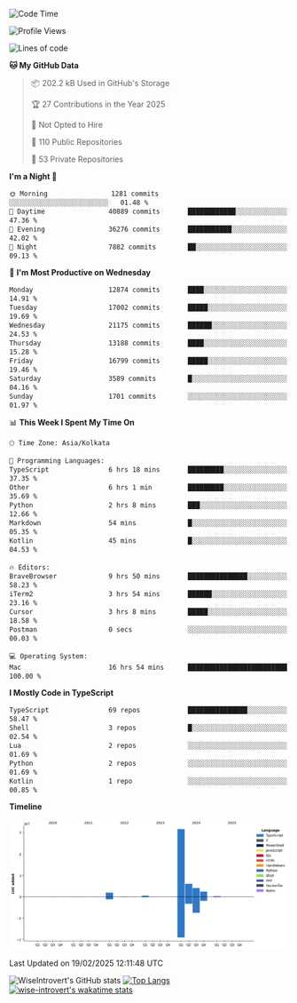 <!--START_SECTION:waka-->
![Code Time](http://img.shields.io/badge/Code%20Time-2%2C218%20hrs%2051%20mins-blue)

![Profile Views](http://img.shields.io/badge/Profile%20Views-0-blue)

![Lines of code](https://img.shields.io/badge/From%20Hello%20World%20I%27ve%20Written-47.4%20million%20lines%20of%20code-blue)

**🐱 My GitHub Data** 

> 📦 202.2 kB Used in GitHub's Storage 
 > 
> 🏆 27 Contributions in the Year 2025
 > 
> 🚫 Not Opted to Hire
 > 
> 📜 110 Public Repositories 
 > 
> 🔑 53 Private Repositories 
 > 
**I'm a Night 🦉** 

```text
🌞 Morning                1281 commits        ░░░░░░░░░░░░░░░░░░░░░░░░░   01.48 % 
🌆 Daytime                40889 commits       ████████████░░░░░░░░░░░░░   47.36 % 
🌃 Evening                36276 commits       ███████████░░░░░░░░░░░░░░   42.02 % 
🌙 Night                  7882 commits        ██░░░░░░░░░░░░░░░░░░░░░░░   09.13 % 
```
📅 **I'm Most Productive on Wednesday** 

```text
Monday                   12874 commits       ████░░░░░░░░░░░░░░░░░░░░░   14.91 % 
Tuesday                  17002 commits       █████░░░░░░░░░░░░░░░░░░░░   19.69 % 
Wednesday                21175 commits       ██████░░░░░░░░░░░░░░░░░░░   24.53 % 
Thursday                 13188 commits       ████░░░░░░░░░░░░░░░░░░░░░   15.28 % 
Friday                   16799 commits       █████░░░░░░░░░░░░░░░░░░░░   19.46 % 
Saturday                 3589 commits        █░░░░░░░░░░░░░░░░░░░░░░░░   04.16 % 
Sunday                   1701 commits        ░░░░░░░░░░░░░░░░░░░░░░░░░   01.97 % 
```


📊 **This Week I Spent My Time On** 

```text
🕑︎ Time Zone: Asia/Kolkata

💬 Programming Languages: 
TypeScript               6 hrs 18 mins       █████████░░░░░░░░░░░░░░░░   37.35 % 
Other                    6 hrs 1 min         █████████░░░░░░░░░░░░░░░░   35.69 % 
Python                   2 hrs 8 mins        ███░░░░░░░░░░░░░░░░░░░░░░   12.66 % 
Markdown                 54 mins             █░░░░░░░░░░░░░░░░░░░░░░░░   05.35 % 
Kotlin                   45 mins             █░░░░░░░░░░░░░░░░░░░░░░░░   04.53 % 

🔥 Editors: 
BraveBrowser             9 hrs 50 mins       ███████████████░░░░░░░░░░   58.23 % 
iTerm2                   3 hrs 54 mins       ██████░░░░░░░░░░░░░░░░░░░   23.16 % 
Cursor                   3 hrs 8 mins        █████░░░░░░░░░░░░░░░░░░░░   18.58 % 
Postman                  0 secs              ░░░░░░░░░░░░░░░░░░░░░░░░░   00.03 % 

💻 Operating System: 
Mac                      16 hrs 54 mins      █████████████████████████   100.00 % 
```

**I Mostly Code in TypeScript** 

```text
TypeScript               69 repos            ███████████████░░░░░░░░░░   58.47 % 
Shell                    3 repos             █░░░░░░░░░░░░░░░░░░░░░░░░   02.54 % 
Lua                      2 repos             ░░░░░░░░░░░░░░░░░░░░░░░░░   01.69 % 
Python                   2 repos             ░░░░░░░░░░░░░░░░░░░░░░░░░   01.69 % 
Kotlin                   1 repo              ░░░░░░░░░░░░░░░░░░░░░░░░░   00.85 % 
```



**Timeline**

![Lines of Code chart](https://raw.githubusercontent.com/wise-introvert/wise-introvert/master/assets/bar_graph.png)


 Last Updated on 19/02/2025 12:11:48 UTC
<!--END_SECTION:waka-->

![WiseIntrovert's GitHub stats](https://github-readme-stats.vercel.app/api?username=wise-introvert&count_private=true&show_icons=true)
[![Top Langs](https://github-readme-stats.vercel.app/api/top-langs/?username=wise-introvert&langs_count=10)](https://github.com/anuraghazra/github-readme-stats)
[![wise-introvert's wakatime stats](https://github-readme-stats.vercel.app/api/wakatime?username=wiseintrovert)](https://github.com/anuraghazra/github-readme-stats)
